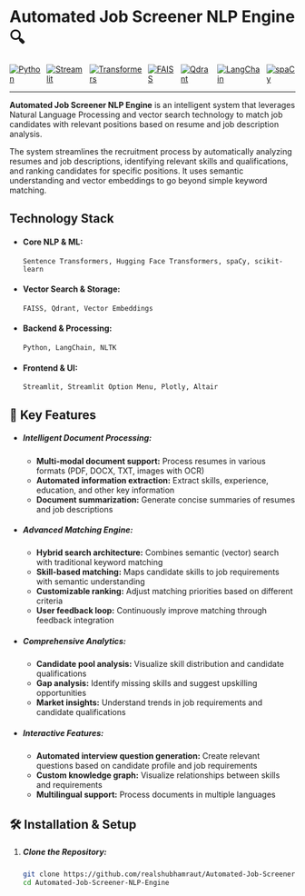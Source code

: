 # Automated Job Screener NLP Engine 🔍

<div style="display: flex; gap: 10px;">
  <a href="https://www.python.org/">
    <img src="https://img.shields.io/badge/-Python-3776AB?style=flat-square&logo=python&logoColor=white" alt="Python">
  </a>
  <a href="https://streamlit.io/">
    <img src="https://img.shields.io/badge/-Streamlit-FF4B4B?style=flat-square&logo=streamlit&logoColor=white" alt="Streamlit">
  </a>
  <a href="https://huggingface.co/transformers/">
    <img src="https://img.shields.io/badge/-Transformers-FFD21E?style=flat-square&logo=huggingface&logoColor=black" alt="Transformers">
  </a>
  <a href="https://github.com/facebookresearch/faiss">
    <img src="https://img.shields.io/badge/-FAISS-0078D7?style=flat-square&logo=facebook&logoColor=white" alt="FAISS">
  </a>
  <a href="https://qdrant.tech/">
    <img src="https://img.shields.io/badge/-Qdrant-5A29E4?style=flat-square&logoColor=white" alt="Qdrant">
  </a>
  <a href="https://www.langchain.com/">
    <img src="https://img.shields.io/badge/-LangChain-3CB371?style=flat-square&logoColor=white" alt="LangChain">
  </a>
  <a href="https://spacy.io/">
    <img src="https://img.shields.io/badge/-spaCy-09A3D5?style=flat-square&logo=spacy&logoColor=white" alt="spaCy">
  </a>
</div>

---

**Automated Job Screener NLP Engine** is an intelligent system that leverages Natural Language Processing and vector search technology to match job candidates with relevant positions based on resume and job description analysis.

The system streamlines the recruitment process by automatically analyzing resumes and job descriptions, identifying relevant skills and qualifications, and ranking candidates for specific positions. It uses semantic understanding and vector embeddings to go beyond simple keyword matching.

## Technology Stack

- #### Core NLP & ML:
  
  `Sentence Transformers, Hugging Face Transformers, spaCy, scikit-learn`

- #### Vector Search & Storage: 
  
  `FAISS, Qdrant, Vector Embeddings`

- #### Backend & Processing: 
  
  `Python, LangChain, NLTK`

- #### Frontend & UI:
  
  `Streamlit, Streamlit Option Menu, Plotly, Altair`

## 🌟 Key Features

- ##### **Intelligent Document Processing:**  
  - **Multi-modal document support:** Process resumes in various formats (PDF, DOCX, TXT, images with OCR)
  - **Automated information extraction:** Extract skills, experience, education, and other key information
  - **Document summarization:** Generate concise summaries of resumes and job descriptions

- ##### **Advanced Matching Engine:**  
  - **Hybrid search architecture:** Combines semantic (vector) search with traditional keyword matching
  - **Skill-based matching:** Maps candidate skills to job requirements with semantic understanding
  - **Customizable ranking:** Adjust matching priorities based on different criteria
  - **User feedback loop:** Continuously improve matching through feedback integration

- ##### **Comprehensive Analytics:**  
  - **Candidate pool analysis:** Visualize skill distribution and candidate qualifications
  - **Gap analysis:** Identify missing skills and suggest upskilling opportunities
  - **Market insights:** Understand trends in job requirements and candidate qualifications

- ##### **Interactive Features:**  
  - **Automated interview question generation:** Create relevant questions based on candidate profile and job requirements
  - **Custom knowledge graph:** Visualize relationships between skills and requirements
  - **Multilingual support:** Process documents in multiple languages

## 🛠️ Installation & Setup

1. ##### **Clone the Repository:**

   ```bash
   git clone https://github.com/realshubhamraut/Automated-Job-Screener-NLP-Engine.git
   cd Automated-Job-Screener-NLP-Engine
   ```